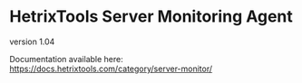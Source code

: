 # HetrixTools Server Monitoring Agent
version 1.04

Documentation available here: https://docs.hetrixtools.com/category/server-monitor/
